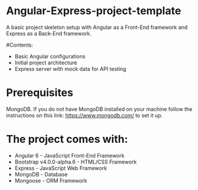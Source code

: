 # Angular-Express-project-template
A basic project skeleton setup with Angular as a Front-End framework and Express as a Back-End framework.

#Contents:
- Basic Angular configurations
- Initial project architecture
- Express server with mock data for API testing

# Prerequisites

MongoDB. If you do not have MongoDB installed on your machine follow the instructions on this link: https://www.mongodb.com/ to set it up.

# The project comes with:

- Angular 6 - JavaScript Front-End Framework
- Bootstrap v4.0.0-alpha.6 - HTML/CSS Framework
- Express - JavaScript Web Framework
- MongoDB - Database
- Mongoose - ORM Framework
